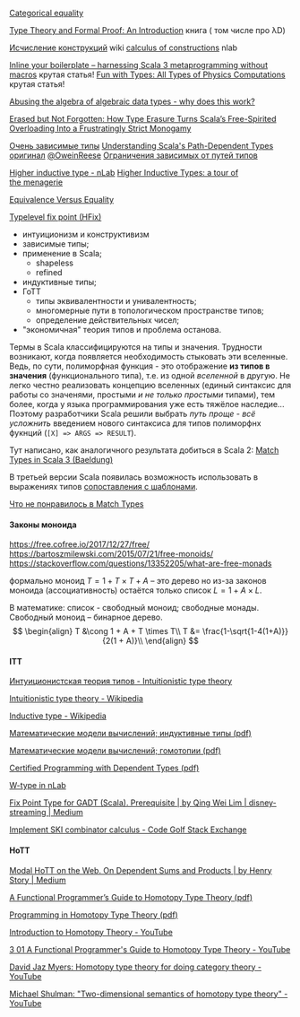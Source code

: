 
[Categorical equality](https://nrinaudo.github.io/articles/categorical_equality.html)


[Type Theory and Formal Proof: An Introduction](https://www.amazon.com/Type-Theory-Formal-Proof-Introduction/dp/110703650X/ref=sr_1_1?dib=eyJ2IjoiMSJ9.LVP4TyI5P0H6M03mU3_N9NuFp7-joU6fAPaAo3eLi3I.HVD-O2lJZQjfBdi_a6bD66mAax2rFB_HJQMQ9I7mUDw&dib_tag=se&qid=1735374869&refinements=p_27:Rob+Nederpelt&s=books&sr=1-1) книга ( том числе про λD)

[Исчисление конструкций](https://ru.wikipedia.org/wiki/%D0%98%D1%81%D1%87%D0%B8%D1%81%D0%BB%D0%B5%D0%BD%D0%B8%D0%B5_%D0%BA%D0%BE%D0%BD%D1%81%D1%82%D1%80%D1%83%D0%BA%D1%86%D0%B8%D0%B9) wiki
[calculus of constructions](https://ncatlab.org/nlab/show/calculus+of+constructions) nlab

[Inline your boilerplate – harnessing Scala 3 metaprogramming without macros](https://scalac.io/blog/inline-your-boilerplate-harnessing-scala3-metaprogramming-without-macros/) крутая статья!
[Fun with Types: All Types of Physics Computations](https://antoine-doeraene.medium.com/fun-with-types-all-types-of-physics-computations-fb2967245ff3) крутая статья!

[Abusing the algebra of algebraic data types - why does this work?](https://stackoverflow.com/questions/9190352/abusing-the-algebra-of-algebraic-data-types-why-does-this-work)

[Erased but Not Forgotten: How Type Erasure Turns Scala’s Free-Spirited Overloading Into a Frustratingly Strict Monogamy](https://medium.com/@markgrechanik/erased-but-not-forgotten-how-type-erasure-turns-scalas-free-spirited-overloading-into-a-fabb7aa75588)

[Очень зависимые типы](https://akuklev.livejournal.com/1194050.html)
[Understanding Scala's Path-Dependent Types](https://reintech.io/blog/understanding-scalas-path-dependent-types)
[оригинал](https://wheaties.github.io/Presentations/Scala-Dep-Types/dependent-types.html)
[@OweinReese](https://twitter.com/OweinReese)
[Ограничения зависимых от путей типов](https://stackoverflow.com/questions/73832836/scala-3-dealing-with-path-dependent-types)

[Higher inductive type - nLab](https://ncatlab.org/nlab/show/higher+inductive+type)
[Higher Inductive Types: a tour of the menagerie](https://homotopytypetheory.org/2011/04/24/higher-inductive-types-a-tour-of-the-menagerie/)

[Equivalence Versus Equality](https://typelevel.org/blog/2017/04/02/equivalence-vs-equality.html)

[Typelevel fix point (HFix)](https://jto.github.io/articles/typelevel-fix/)



- интуиционизм и конструктивизм
- зависимые типы;
- применение в Scala;
	- shapeless
	- refined
- индуктивные типы;
- ГоТТ
	- типы эквивалентности и унивалентность;
	- многомерные пути в топологическом пространстве типов;
	- определение действительных чисел;
- "экономичная" теория типов и проблема останова.

Термы в Scala классифицируются на типы и значения. Трудности возникают, когда появляется необходимость стыковать эти вселенные. Ведь, по сути, полиморфная функция - это отображение **из типов в значения** (функционального типа), т.е. из одной *вселенной* в другую. Не легко честно реализовать концепцию вселенных (единый синтаксис для работы со значенями, простыми *и не только простыми* типами), тем более, когда у языка программирования уже есть тяжёлое наследие... Поэтому разработчики Scala решили выбрать *путь проще - всё усложнить* введением нового синтаксиса для типов полиморфнх фукнций (`[X] => ARGS => RESULT`). 


Тут написано, как аналогичного результата добиться в Scala 2: [Match Types in Scala 3 (Baeldung)](https://www.baeldung.com/scala/match-types)

В третьей версии Scala появилась возможность использовать в выражениях типов [сопоставления с шаблонами](https://docs.scala-lang.org/scala3/reference/new-types/match-types.html). 

[Что не понравилось в Match Types](https://chugunkov.dev/2021/06/29/match-types-problems.html)

#### Законы моноида

https://free.cofree.io/2017/12/27/free/
https://bartoszmilewski.com/2015/07/21/free-monoids/
https://stackoverflow.com/questions/13352205/what-are-free-monads

формально моноид $T = 1 + T \times T + A$ – это дерево но из-за законов моноида (ассоциативность) остаётся только список $L = 1 + A \times L$.

В математике: список - свободный моноид; свободные монады. Свободный моноид – бинарное дерево.
$$
\begin{align}
T &\cong 1 + A + T \times T\\
T &= \frac{1-\sqrt{1-4(1+A)}}{2(1 + A)}\\
\end{align}
$$

#### ITT

[Интуиционистская теория типов - Intuitionistic type theory](https://ru.wikibrief.org/wiki/Intuitionistic_type_theory)

[Intuitionistic type theory - Wikipedia](https://en.wikipedia.org/wiki/Intuitionistic_type_theory)

[Inductive type - Wikipedia](https://en.wikipedia.org/wiki/Inductive_type)

[Математические модели вычислений; индуктивные типы (pdf)](https://maxxk.github.io/formal-models-2015/pdf/08-Inductive.pdf)

[Математические модели вычислений; гомотопии (pdf)](https://maxxk.github.io/formal-models-2015/pdf/09-HomotopyTypeTheory.pdf)

[Certified Programming with Dependent Types (pdf)](http://adam.chlipala.net/cpdt/cpdt.pdf)

[W-type in nLab](https://ncatlab.org/nlab/show/W-type)

[Fix Point Type for GADT (Scala). Prerequisite | by Qing Wei Lim | disney-streaming | Medium](https://medium.com/disney-streaming/fix-point-type-for-gadt-scala-dc4e2cde349b)

[Implement SKI combinator calculus - Code Golf Stack Exchange](https://codegolf.stackexchange.com/questions/205809/implement-ski-combinator-calculus)

#### HoTT


[Modal HoTT on the Web. On Dependent Sums and Products | by Henry Story | Medium](https://medium.com/@bblfish/modal-hott-on-the-web-2f4f7996b41f)

[A Functional Programmer’s Guide to Homotopy Type Theory (pdf)](https://dlicata.wescreates.wesleyan.edu/pubs/l16icfp/l16icfpslides.pdf)

[Programming in Homotopy Type Theory (pdf)](https://dlicata.wescreates.wesleyan.edu/pubs/lh122tttalks/lh12wg2.8.pdf)

[Introduction to Homotopy Theory - YouTube](https://www.youtube.com/playlist?list=PLR8CgI6LLTKT7WcouQpJqs5Goxxkkz39G)

[3 01 A Functional Programmer's Guide to Homotopy Type Theory - YouTube](https://www.youtube.com/watch?v=caSOTjr1z18&ab_channel=ICFPVideo)

[David Jaz Myers: Homotopy type theory for doing category theory - YouTube](https://www.youtube.com/watch?v=nalC40POVLU&ab_channel=ToposInstitute)

[Michael Shulman: "Two-dimensional semantics of homotopy type theory" - YouTube](https://www.youtube.com/watch?v=0uzk-hIuwXA&ab_channel=ToposInstitute)
